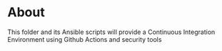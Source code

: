 # About
This folder and its Ansible scripts will provide a Continuous Integration Environment using Github Actions and security tools